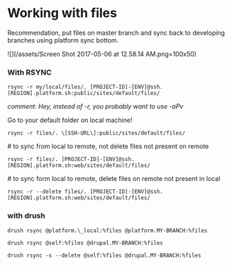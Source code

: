 # Working with files

Recommendation, put files on master branch and sync back to developing branches using platform sync bottom.

![](/assets/Screen Shot 2017-05-06 at 12.58.14 AM.png=100x50)

### With RSYNC

```
rsync -r my/local/files/. [PROJECT-ID]-[ENV]@ssh.[REGION].platform.sh:public/sites/default/files/
```

_comment: Hey, instead of -r, you probably want to use -aPv_

Go to your default folder on local machine!

```
rsync -r files/. \[SSH-URL\]:public/sites/default/files/
```

\# to sync from local to remote, not delete files not present on remote

```
rsync -r files/. [PROJECT-ID]-[ENV]@ssh.[REGION].platform.sh:web/sites/default/files/
```

\# to sync form local to remote, delete files on remote not present in local

```
rsync -r --delete files/. [PROJECT-ID]-[ENV]@ssh.[REGION].platform.sh:web/sites/default/files/
```

### with drush

```
drush rsync @platform.\_local:%files @platform.MY-BRANCH:%files
```

```
drush rsync @self:%files @drupal.MY-BRANCH:%files
```

```
drush rsync -s --delete @self:%files @drupal.MY-BRANCH:%files
```



